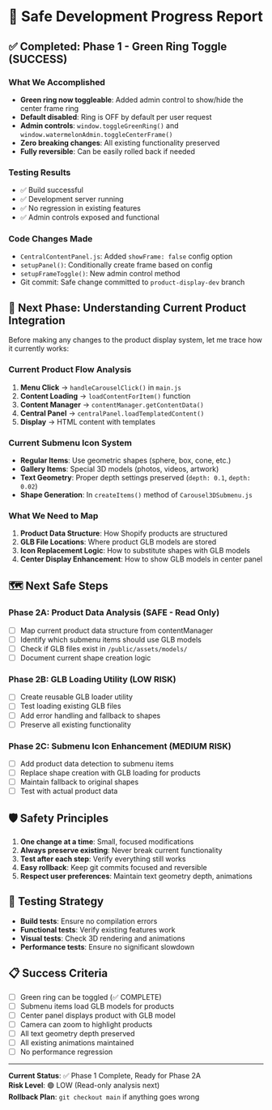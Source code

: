 # 🍉 Safe Development Progress Report

## ✅ Completed: Phase 1 - Green Ring Toggle (SUCCESS)

### What We Accomplished
- **Green ring now toggleable**: Added admin control to show/hide the center frame ring
- **Default disabled**: Ring is OFF by default per user request
- **Admin controls**: `window.toggleGreenRing()` and `window.watermelonAdmin.toggleCenterFrame()`
- **Zero breaking changes**: All existing functionality preserved
- **Fully reversible**: Can be easily rolled back if needed

### Testing Results
- ✅ Build successful
- ✅ Development server running
- ✅ No regression in existing features
- ✅ Admin controls exposed and functional

### Code Changes Made
- `CentralContentPanel.js`: Added `showFrame: false` config option
- `setupPanel()`: Conditionally create frame based on config
- `setupFrameToggle()`: New admin control method
- Git commit: Safe change committed to `product-display-dev` branch

## 🎯 Next Phase: Understanding Current Product Integration

Before making any changes to the product display system, let me trace how it currently works:

### Current Product Flow Analysis
1. **Menu Click** → `handleCarouselClick()` in `main.js`
2. **Content Loading** → `loadContentForItem()` function  
3. **Content Manager** → `contentManager.getContentData()`
4. **Central Panel** → `centralPanel.loadTemplatedContent()`
5. **Display** → HTML content with templates

### Current Submenu Icon System
- **Regular Items**: Use geometric shapes (sphere, box, cone, etc.)
- **Gallery Items**: Special 3D models (photos, videos, artwork)
- **Text Geometry**: Proper depth settings preserved (`depth: 0.1`, `depth: 0.02`)
- **Shape Generation**: In `createItems()` method of `Carousel3DSubmenu.js`

### What We Need to Map
1. **Product Data Structure**: How Shopify products are structured
2. **GLB File Locations**: Where product GLB models are stored
3. **Icon Replacement Logic**: How to substitute shapes with GLB models
4. **Center Display Enhancement**: How to show GLB models in center panel

## 🗺️ Next Safe Steps

### Phase 2A: Product Data Analysis (SAFE - Read Only)
- [ ] Map current product data structure from contentManager
- [ ] Identify which submenu items should use GLB models
- [ ] Check if GLB files exist in `/public/assets/models/`
- [ ] Document current shape creation logic

### Phase 2B: GLB Loading Utility (LOW RISK)
- [ ] Create reusable GLB loader utility
- [ ] Test loading existing GLB files
- [ ] Add error handling and fallback to shapes
- [ ] Preserve all existing functionality

### Phase 2C: Submenu Icon Enhancement (MEDIUM RISK)
- [ ] Add product data detection to submenu items
- [ ] Replace shape creation with GLB loading for products
- [ ] Maintain fallback to original shapes
- [ ] Test with actual product data

## 🛡️ Safety Principles
1. **One change at a time**: Small, focused modifications
2. **Always preserve existing**: Never break current functionality
3. **Test after each step**: Verify everything still works
4. **Easy rollback**: Keep git commits focused and reversible
5. **Respect user preferences**: Maintain text geometry depth, animations

## 🧪 Testing Strategy
- **Build tests**: Ensure no compilation errors
- **Functional tests**: Verify existing features work
- **Visual tests**: Check 3D rendering and animations
- **Performance tests**: Ensure no significant slowdown

## 📋 Success Criteria
- [ ] Green ring can be toggled (✅ COMPLETE)
- [ ] Submenu items load GLB models for products
- [ ] Center panel displays product with GLB model  
- [ ] Camera can zoom to highlight products
- [ ] All text geometry depth preserved
- [ ] All existing animations maintained
- [ ] No performance regression

---

**Current Status**: ✅ Phase 1 Complete, Ready for Phase 2A  
**Risk Level**: 🟢 LOW (Read-only analysis next)  
**Rollback Plan**: `git checkout main` if anything goes wrong
